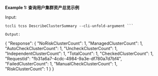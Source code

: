 **Example 1: 查询用户集群资产总览示例**



Input: 

```
tccli tcss DescribeClusterSummary --cli-unfold-argument ```

Output: 
```
{
    "Response": {
        "NoRiskClusterCount": 1,
        "ManagedClusterCount": 1,
        "AutoCheckClusterCount": 1,
        "UncheckClusterCount": 1,
        "IndependentClusterCount": 1,
        "TotalCount": 1,
        "CheckedClusterCount": 1,
        "RequestId": "fb31a6a7-4cdc-4984-9a3e-df780a7d7bf4",
        "FailedClusterCount": 1,
        "ManualCheckClusterCount": 1,
        "RiskClusterCount": 1
    }
}
```

